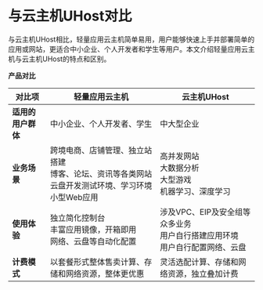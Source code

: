 # 与云主机UHost对比

与云主机UHost相比，轻量应用云主机简单易用，用户能够快速上手并部署简单的应用或网站，更适合中小企业、个人开发者和学生等用户。本文介绍轻量应用云主机与云主机UHost的特点和区别。

**产品对比**

| **对比项**     | **轻量应用云主机**                                           | **云主机UHost**                                              |
| -------------- | ------------------------------------------------------------ | ------------------------------------------------------------ |
| **适用的用户群体** | 中小企业、个人开发者、学生                                   | 中大型企业                                                   |
| **业务场景**       | 跨境电商、店铺管理、独立站搭建<br>博客、论坛、资讯等各类网站<br>云盘开发测试环境、学习环境<br>小型Web应用 | 高并发网站<br>大数据分析<br>大型游戏<br>机器学习、深度学习               |
| **使用体验**      | 独立简化控制台<br>丰富应用镜像，开箱即用<br>网络、云盘等自动化配置 | 涉及VPC、EIP及安全组等众多业务<br>用户自行搭建应用环境<br>用户自行配置网络、云盘 |
| **计费模式**      | 以套餐形式整体售卖计算、存储和网络资源，整体更优惠           | 灵活选配计算、存储和网络资源，独立叠加计费                   |
